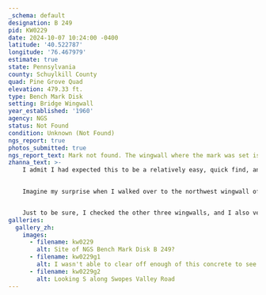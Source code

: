 ```yaml
---
_schema: default
designation: B 249
pid: KW0229
date: 2024-10-07 10:24:00 -0400
latitude: '40.522787'
longitude: '76.467979'
estimate: true
state: Pennsylvania
county: Schuylkill County
quad: Pine Grove Quad
elevation: 479.33 ft.
type: Bench Mark Disk
setting: Bridge Wingwall
year_established: '1960'
agency: NGS
status: Not Found
condition: Unknown (Not Found)
ngs_report: true
photos_submitted: true
ngs_report_text: Mark not found. The wingwall where the mark was set is now covered by a mound of concrete. The mark is likely still in place, but the concrete would need to be removed to verify the mark's presence and condition.
zhanna_text: >-
    I admit I had expected this to be a relatively easy, quick find, and not a very exciting one - just a typical mark set into a bridge wingwall. These are usually obvious finds, and not often in terribly scenic locations. But I like to recover and report on them mostly because I think they are some of the most useful marks for surveyors.
  

    Imagine my surprise when I walked over to the northwest wingwall of the bridge, and did not see the mark. Closer inspection showed that a blob of concrete has been poured over the spot where I expected to see the mark! It appears that the mark has been covered up by the concrete. I have no idea if this was intentional or not, but there is no apparent reason for the blob of concrete to be there. I tried to chip off some of the concrete just to see if I could glimpse an edge of the mark, but I wasn't able to make enough of a dent.


    Just to be sure, I checked the other three wingwalls, and I also verified the location by matching up the view with the photographs of the mark in the NGS database from 2015. I was definitely in the correct spot.
galleries:
  gallery_zh:
    images:
      - filename: kw0229
        alt: Site of NGS Bench Mark Disk B 249? 
      - filename: kw0229g1
        alt: I wasn't able to clear off enough of this concrete to see the disk.        
      - filename: kw0229g2
        alt: Looking S along Swopes Valley Road           
---
```

